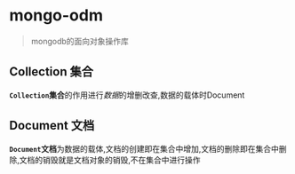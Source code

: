# mongo-odm 

> mongodb的面向对象操作库

## Collection 集合

**`Collection`集合**的作用进行*数据*的增删改查,数据的载体时Document

## Document 文档
**`Document`文档**为数据的载体,文档的创建即在集合中增加,文档的删除即在集合中删除,文档的销毁就是文档对象的销毁,不在集合中进行操作
